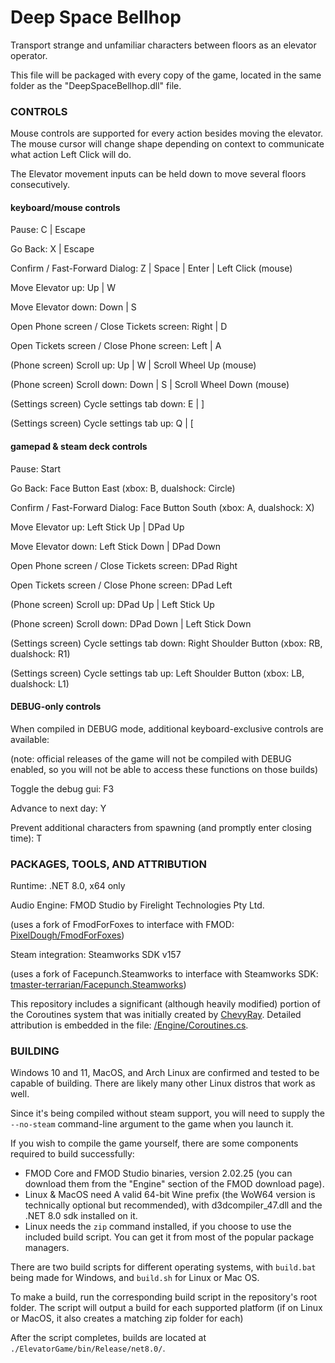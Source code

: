 # Deep Space Bellhop
Transport strange and unfamiliar characters between floors as an elevator operator.

This file will be packaged with every copy of the game, located in the same folder as the "DeepSpaceBellhop.dll" file.

### CONTROLS
Mouse controls are supported for every action besides moving the elevator. The mouse cursor will change shape depending on context to communicate what action Left Click will do.

The Elevator movement inputs can be held down to move several floors consecutively.

#### keyboard/mouse controls
Pause:
C | Escape

Go Back:
X | Escape

Confirm / Fast-Forward Dialog:
Z | Space | Enter | Left Click (mouse)

Move Elevator up:
Up | W

Move Elevator down:
Down | S

Open Phone screen / Close Tickets screen:
Right | D

Open Tickets screen / Close Phone screen:
Left | A

(Phone screen) Scroll up:
Up | W | Scroll Wheel Up (mouse)

(Phone screen) Scroll down:
Down | S | Scroll Wheel Down (mouse)

(Settings screen) Cycle settings tab down:
E | ]

(Settings screen) Cycle settings tab up:
Q | [

#### gamepad & steam deck controls
Pause:
Start

Go Back:
Face Button East (xbox: B, dualshock: Circle)

Confirm / Fast-Forward Dialog:
Face Button South (xbox: A, dualshock: X)

Move Elevator up:
Left Stick Up | DPad Up

Move Elevator down:
Left Stick Down | DPad Down

Open Phone screen / Close Tickets screen:
DPad Right

Open Tickets screen / Close Phone screen:
DPad Left

(Phone screen) Scroll up:
DPad Up | Left Stick Up

(Phone screen) Scroll down:
DPad Down | Left Stick Down

(Settings screen) Cycle settings tab down:
Right Shoulder Button (xbox: RB, dualshock: R1)

(Settings screen) Cycle settings tab up:
Left Shoulder Button (xbox: LB, dualshock: L1)

#### DEBUG-only controls
When compiled in DEBUG mode, additional keyboard-exclusive controls are available:

  (note: official releases of the game will not be compiled with DEBUG enabled, so you will not be able to access these functions on those builds)

  Toggle the debug gui: F3

  Advance to next day: Y

  Prevent additional characters from spawning (and promptly enter closing time): T

### PACKAGES, TOOLS, AND ATTRIBUTION
Runtime: .NET 8.0, x64 only

Audio Engine: FMOD Studio by Firelight Technologies Pty Ltd.

(uses a fork of FmodForFoxes to interface with FMOD: [PixelDough/FmodForFoxes](https://github.com/PixelDough/FmodForFoxes/tree/mac-support))

Steam integration: Steamworks SDK v157

(uses a fork of Facepunch.Steamworks to interface with Steamworks SDK: [tmaster-terrarian/Facepunch.Steamworks](https://github.com/tmaster-terrarian/Facepunch.Steamworks))

This repository includes a significant (although heavily modified) portion of the Coroutines system that was initially created by [ChevyRay](https://github.com/ChevyRay). Detailed attribution is embedded in the file: [/Engine/Coroutines.cs](https://raw.githubusercontent.com/PixelDough/ElevatorGame/refs/heads/main/Engine/Coroutines.cs).

### BUILDING
Windows 10 and 11, MacOS, and Arch Linux are confirmed and tested to be capable of building. There are likely many other Linux distros that work as well.

Since it's being compiled without steam support, you will need to supply the `--no-steam` command-line argument to the game when you launch it.

If you wish to compile the game yourself, there are some components required to build successfully:
- FMOD Core and FMOD Studio binaries, version 2.02.25 (you can download them from the "Engine" section of the FMOD download page).
- Linux & MacOS need A valid 64-bit Wine prefix (the WoW64 version is technically optional but recommended), with d3dcompiler_47.dll and the .NET 8.0 sdk installed on it.
- Linux needs the `zip` command installed, if you choose to use the included build script. You can get it from most of the popular package managers.

There are two build scripts for different operating systems, with `build.bat` being made for Windows, and `build.sh` for Linux or Mac OS.

To make a build, run the corresponding build script in the repository's root folder. The script will output a build for each supported platform (if on Linux or MacOS, it also creates a matching zip folder for each)

After the script completes, builds are located at `./ElevatorGame/bin/Release/net8.0/`.
